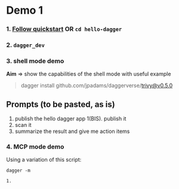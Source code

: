 # Demo 1

### 1. [Follow quickstart](https://docs.dagger.io/quickstart/ci) OR `cd hello-dagger`
### 2. `dagger_dev`
### 3. shell mode demo
__Aim__ => show the capabilities of the shell mode with useful example

> dagger install github.com/jpadams/daggerverse/trivy@v0.5.0

## Prompts (to be pasted, as is)
1. publish the hello dagger app
1(BIS). publish it
2. scan it
3. summarize the result and give me action items

### 4. MCP mode demo

Using a variation of this script:

```shell
dagger -m 

1. 
